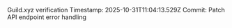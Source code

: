 Guild.xyz verification
Timestamp: 2025-10-31T11:04:13.529Z
Commit: Patch API endpoint error handling